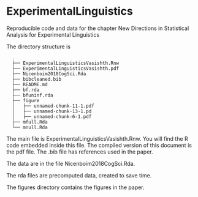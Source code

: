 # ExperimentalLinguistics
Reproducible code and data for the chapter New Directions in Statistical Analysis for Experimental Linguistics

The directory structure is

      .
      ├── ExperimentalLinguisticsVasishth.Rnw
      ├── ExperimentalLinguisticsVasishth.pdf
      ├── Nicenboim2018CogSci.Rda
      ├── bibcleaned.bib
      ├── README.md
      ├── bf.rda
      ├── bfuninf.rda
      ├── figure
      │   ├── unnamed-chunk-11-1.pdf
      │   ├── unnamed-chunk-13-1.pd
      │   ├── unnamed-chunk-6-1.pdf
      ├── mfull.Rda
      └── mnull.Rda


The main file is ExperimentalLinguisticsVasishth.Rnw. You will find the R code embedded inside this file. The compiled version of this document is the pdf file. The .bib file has references used in the paper.
      
The data are in the file Nicenboim2018CogSci.Rda.      

The rda files are precomputed data, created to save time.

The figures directory contains the figures in the paper.
